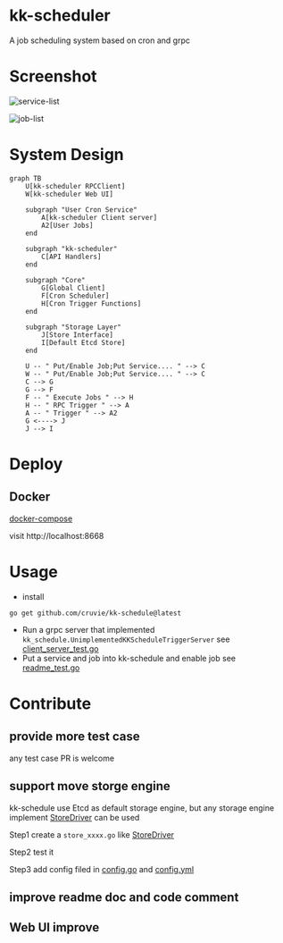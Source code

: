 # kk-scheduler

A job scheduling system based on cron and grpc

# Screenshot

![service-list](https://github.com/cruvie/kk-scheduler/blob/main/readme/service-list.png?raw=true)

![job-list](https://github.com/cruvie/kk-scheduler/blob/main/readme/job-list.png?raw=true)

# System Design

```mermaid
graph TB
    U[kk-scheduler RPCClient]
    W[kk-scheduler Web UI]

    subgraph "User Cron Service"
        A[kk-scheduler Client server]
        A2[User Jobs]
    end

    subgraph "kk-scheduler"
        C[API Handlers]
    end

    subgraph "Core"
        G[Global Client]
        F[Cron Scheduler]
        H[Cron Trigger Functions]
    end

    subgraph "Storage Layer"
        J[Store Interface]
        I[Default Etcd Store]
    end

    U -- " Put/Enable Job;Put Service.... " --> C
    W -- " Put/Enable Job;Put Service.... " --> C
    C --> G
    G --> F
    F -- " Execute Jobs " --> H
    H -- " RPC Trigger " --> A
    A -- " Trigger " --> A2
    G <----> J
    J --> I
```

# Deploy

## Docker

[docker-compose](https://github.com/cruvie/kk-scheduler/tree/main/deploy-docker)

visit http://localhost:8668

# Usage

- install

```shell
go get github.com/cruvie/kk-schedule@latest
```

- Run a grpc server that implemented `kk_schedule.UnimplementedKKScheduleTriggerServer`
  see [client_server_test.go](https://github.com/cruvie/kk-scheduler/blob/main/kk-schedule-server/internal/schedule_test/client_server_test.go)
- Put a service and job into kk-schedule and enable job
  see [readme_test.go](https://github.com/cruvie/kk-scheduler/blob/main/kk-schedule-server/internal/schedule_test/readme_test.go)

# Contribute

## provide more test case

any test case PR is welcome

## support move storge engine

kk-schedule use Etcd as default storage engine, but any storage engine
implement [StoreDriver](https://github.com/cruvie/kk-scheduler/blob/main/kk-schedule-server/internal/schedule/store.go)
can be used

Step1 create a `store_xxxx.go`
like [StoreDriver](https://github.com/cruvie/kk-scheduler/blob/main/kk-schedule-server/internal/schedule/store_etcd.go)

Step2 test it

Step3 add config filed
in [config.go](https://github.com/cruvie/kk-scheduler/blob/main/kk-schedule-server/internal/g_config/config.go)
and [config.yml](https://github.com/cruvie/kk-scheduler/blob/main/kk-schedule-server/config.yml)

## improve readme doc and code comment

## Web UI improve